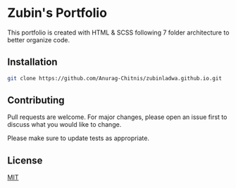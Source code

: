 # Zubin's Portfolio

This portfolio is created with HTML & SCSS following 7 folder architecture to better organize code.

## Installation
```bash
git clone https://github.com/Anurag-Chitnis/zubinladwa.github.io.git
```

## Contributing
Pull requests are welcome. For major changes, please open an issue first to discuss what you would like to change.

Please make sure to update tests as appropriate.

## License
[MIT](https://choosealicense.com/licenses/mit/)
